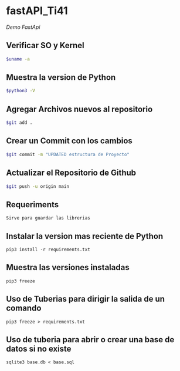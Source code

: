 # fastAPI_Ti41
*Demo FastApi*
## Verificar SO y Kernel 
```bash
$uname -a
```
## Muestra la version de Python
```bash
$python3 -V
```
## Agregar Archivos nuevos al repositorio
```bash
$git add .
```
## Crear un Commit con los cambios
```bash
$git commit -m "UPDATED estructura de Proyecto"
```
## Actualizar el Repositorio de Github
```bash
$git push -u origin main
```
## Requeriments 
```
Sirve para guardar las librerias
```

## Instalar la version mas reciente de Python
```
pip3 install -r requirements.txt
```
## Muestra las versiones instaladas
```
pip3 freeze
```
## Uso de Tuberias para dirigir la salida de un comando
```
pip3 freeze > requirements.txt
```
## Uso de tuberia para abrir o crear una base de datos si no existe
```
sqlite3 base.db < base.sql
```
